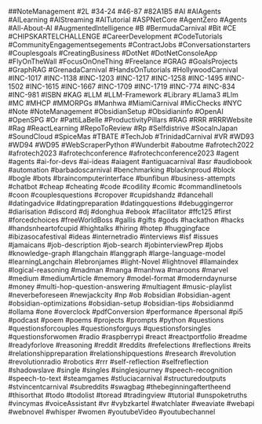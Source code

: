 ##NoteManagement
#2L
#34-24
#46-87
#82A1B5
#AI
#AIAgents
#AILearning
#AIStreaming
#AITutorial
#ASPNetCore
#AgentZero
#Agents
#All-About-AI
#AugmentedIntelligence
#B
#BermudaCarnival
#Bit
#CE
#CHIPSKARTELCHALLENGE
#CareerDevelopment
#CodeTutorials
#CommunityEngagementsegements
#ContractJobs
#Conversationstarters
#Couplesgoals
#CreatingBusiness
#DotNet
#DotNetConsoleApp
#FlyOnTheWall
#FocusOnOneThing
#Freelance
#GRAG
#GoalsProjects
#GraphRAG
#GrenadaCarnival
#HandsOnTutorials
#HollywoodCarnival
#INC-1017
#INC-1138
#INC-1203
#INC-1217
#INC-1258
#INC-1495
#INC-1502
#INC-1615
#INC-1667
#INC-1709
#INC-1719
#INC-774
#INC-834
#INC-981
#ISBN
#KAG
#LLM
#LLM-Framework
#Library
#Llama3
#Llm
#MC
#MHCP
#MMORPGs
#Manhwa
#MiamiCarnival
#MicChecks
#NYC
#Note
#NoteManagement
#ObsidianSetup
#Obsidianinfo
#OpenAI
#OpenSPG
#Or
#PattiLaBelle
#ProductivityPillars
#RAG
#RRR
#RRRWebsite
#Rag
#ReactLearning
#RepoToReview
#Rp
#Selfdistrive
#SocaInJapan
#SoundCloud
#SpiceMas
#TBATE
#TechJob
#TrinidadCarnival
#VR
#WD93
#WD94
#WD95
#WebScraperPython
#Wunderbit
#aboutme
#afrotech2022
#afrotech2023
#afrotechconference
#afrotechconference2023
#agent
#agents
#ai-for-devs
#ai-ideas
#aiagent
#antiguacarnival
#asr
#audiobook
#automation
#barbadoscarnival
#benchmarking
#blacknproud
#block
#bogle
#bots
#braincomputerinterface
#bunfibun
#business-attempts
#chatbot
#cheap
#cheating
#code
#codility
#comic
#commandlinetools
#coon
#couplesquestions
#cropover
#cupidshandz
#dancehall
#datingadvice
#datingpreparation
#datingquestions
#debuggingerror
#diarisation
#discord
#dj
#donghua
#ebook
#facilitator
#ffc125
#first
#forcedchoices
#freeWorldBoss
#gallis
#gifts
#gods
#hackathon
#hacks
#handsnheartofcupid
#hightalks
#hiring
#hotep
#huggingface
#ibizasocafestival
#ideas
#internetradio
#interviews
#isf
#issues
#jamaicans
#job-description
#job-search
#jobinterviewPrep
#jobs
#knowledge-graph
#langchain
#langgraph
#large-language-model
#learningLangchain
#lebronjames
#light-Novel
#lightnovel
#llamaindex
#logical-reasoning
#madman
#manga
#manhwa
#maroons
#marvel
#medium
#mediumArticle
#memory
#model-format
#moderndaynurse
#money
#multi-hop-question-answering
#multiagent
#music-playlist
#neverbeforeseen
#newjackcity
#np
#ob
#obsidian
#obsidian-agent
#obsidian-optimizations
#obsidian-setup
#obsidian-tips
#obsidianmd
#ollama
#one
#overclock
#pdfConversion
#performance
#personal
#pi5
#podcast
#poem
#poems
#projects
#prompts
#python
#questions
#questionsforcouples
#questionsforguys
#questionsforsingles
#questionsforwomen
#radio
#raspberrypi
#react
#reactportfolio
#readme
#readyforlove
#reasoning
#reddit
#reddits
#refelections
#reflections
#reits
#relationshippreparation
#relationshipquestions
#research
#revolution
#revolutionradio
#robotics
#rrr
#self-reflection
#selfreflection
#shadowslave
#single
#singles
#singlesjourney
#speech-recognition
#speech-to-text
#steamgames
#stluciacarnival
#structuredoutputs
#stvincentcarnival
#subreddits
#swagbag
#thebeginningaftertheend
#thisorthat
#todo
#todolist
#toread
#tradingview
#tutorial
#unspoketruths
#vincymas
#voiceAssistant
#vr
#vybzkartel
#watchlater
#weaviate
#webapi
#webnovel
#whisper
#women
#youtubeVideo
#youtubechannel